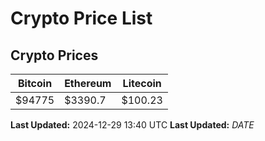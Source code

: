 # Crypto Price List

## Crypto Prices
| Bitcoin | Ethereum | Litecoin |
| ------- | -------- | -------- |
| $94775 | $3390.7 | $100.23 |
**Last Updated:** 2024-12-29 13:40 UTC
**Last Updated:** $DATE$
